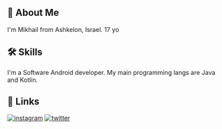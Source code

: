 

## 🚀 About Me
I'm Mikhail from Ashkelon, Israel. 17 yo


## 🛠 Skills
I'm a Software Android developer. My main programming langs are Java and Kotlin.
## 🔗 Links
[![instagram](https://img.shields.io/badge/instagram-0A66C2?style=for-the-badge&logo=instagram&logoColor=white)](https://www.instagram.com/programmerc11/)
[![twitter](https://img.shields.io/badge/twitter-1DA1F2?style=for-the-badge&logo=twitter&logoColor=white)](https://twitter.com/c11_programmer)
